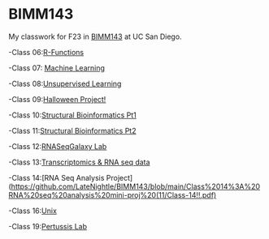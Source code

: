 # BIMM143
My classwork for F23 in [BIMM143](https://bioboot.github.io/bimm143_F23/) at UC San Diego.

-Class 06:[R-Functions](https://github.com/LateNightle/BIMM143/blob/main/Class06/Class%2006.qmd)

-Class 07: [Machine Learning](https://github.com/LateNightle/BIMM143/blob/main/Lab%2007/Lab-7-part1.pdf)

-Class 08:[Unsupervised Learning](https://github.com/LateNightle/BIMM143/blob/main/Class%2008/Class8Quarto.pdf)

-Class 09:[Halloween Project!](https://github.com/LateNightle/BIMM143/blob/main/Class09%3A%20Halloween!/Class09--Halloween!.pdf)

-Class 10:[Structural Bioinformatics Pt1](https://github.com/LateNightle/BIMM143/blob/main/Class10_files/Class10.qmd)

-Class 11:[Structural Bioinformatics Pt2](https://github.com/LateNightle/BIMM143/blob/main/Class10_files/Class10Pt2.qmd)

-Class 12:[RNASeqGalaxy Lab](https://github.com/LateNightle/BIMM143/blob/main/Lab%20Class12%20Pt.1%20(RNASeq%20Galaxy).pdf)

-Class 13:[Transcriptomics & RNA seq data](https://github.com/LateNightle/BIMM143/blob/main/Class13.qmd)

-Class 14:[RNA Seq Analysis Project](https://github.com/LateNightle/BIMM143/blob/main/Class%2014%3A%20RNA%20seq%20analysis%20mini-proj%20(11/Class-14!!.pdf)

-Class 16:[Unix](https://github.com/LateNightle/BIMM143/blob/main/Class%2016%3FUnix.qmd)

-Class 19:[Pertussis Lab](https://github.com/LateNightle/BIMM143/blob/main/Class19.qmd)
